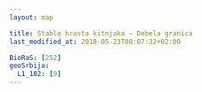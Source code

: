 ```yaml
---
layout: map

title: Stablo hrasta kitnjaka – Debela granica
last_modified_at: 2018-05-23T08:07:32+02:00

BioRaS: [252]
geoSrbija:
  L1_182: [9]
---
```


